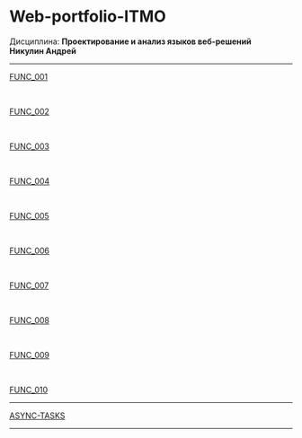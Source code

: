# Web-portfolio-ITMO
Дисциплина: <b>Проектирование и анализ языков веб-решений</b>
<br>
<b>Никулин Андрей</b>
<br>
<hr>
<p><a href="https://kodaktor.ru/task_func_c0eae">FUNC_001</a></p>
<br>
<p><a href="https://kodaktor.ru/func_d6511">FUNC_002</a></p>
<br>
<p><a href="https://kodaktor.ru/func_0968f">FUNC_003</a></p>
<br>
<p><a href="https://kodaktor.ru/func_385ca">FUNC_004</a></p>
<br>
<p><a href="https://kodaktor.ru/func_8f230">FUNC_005</a></p>
<br>
<p><a href="https://kodaktor.ru/func_a0a2a">FUNC_006</a></p>
<br>
<p><a href="https://kodaktor.ru/func_e2fb7">FUNC_007</a></p>
<br>
<p><a href="https://kodaktor.ru/func_32ab3">FUNC_008</a></p>
<br>
<p><a href="https://kodaktor.ru/func_0059a">FUNC_009</a></p>
<br>
<p><a href="https://kodaktor.ru/func_82b68">FUNC_010</a></p>  
<hr>
<p><a href="">ASYNC-TASKS</a></p>  
<hr>
